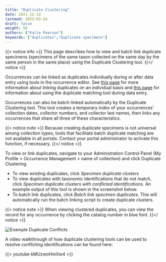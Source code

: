 ```yaml
---
title: "Duplicate Clustering"
date: 2021-12-13
lastmod: 2023-03-24
draft: false
weight: 58
authors: ["Katie Pearson"]
keywords: ["duplicates","duplicate specimens"]
---
```


{{< notice info >}}
  This page describes how to view and batch link duplicate specimens (specimens of the same taxon collected on the same day by the same person in the same place) using the Duplicate Clustering tool.
{{</ notice >}}

Occurrences can be linked as duplicates individually during or after data entry using tools in the occurrence editor. See [this page](https://biokic.github.io/symbiota-docs/editor/links/) for more information about linking duplicates on an individual basis and [this page](https://biokic.github.io/symbiota-docs/editor/edit/duplicates/) for information about using the duplicate matching tool during data entry.

Occurrences can also be batch-linked automatically by the Duplicate Clustering tool. This tool creates a temporary index of your occurrences' collection dates, collector numbers, and collector last names, then links any occurrences that share all three of these characteristics.

{{< notice note >}}
  Because creating duplicate specimens is not universal among collection types, tools that facilitate batch duplicate matching are not available in all portals. Contact your portal administrator to activate this function, if necessary.
{{</ notice >}}

To view or link duplicates, navigate to your Administration Control Panel (My Profile > Occurrence Management > name of collection) and click Duplicate Clustering.
* To view existing duplicates, click *Specimen duplicate clusters*
* To view duplicates with taxonomic identifications that do not match, click *Specimen duplicate clusters with conflicted identifications*. An example output of this tool is shown in the screenshot below.
* To batch link duplicates, click *Batch link specimen duplicates*. This will automatically run the batch linking script to create duplicate clusters.

{{< notice note >}}
  When viewing clustered duplicates, you can view the record for any occurrence by clicking the catalog number in blue font.
{{</ notice >}}

![Example Duplicate Conflicts](/symbiota-docs/images/exampleduplicateconflicts.PNG)

A video walkthrough of how duplicate clustering tools can be used to resolve conflicting identifications can be found here:

{{< youtube kMUzwoHmXw4 >}}